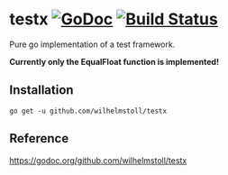 # testx [![GoDoc](https://godoc.org/github.com/wilhelmstoll/testx?status.svg)](https://godoc.org/github.com/wilhelmstoll/testx) [![Build Status](https://travis-ci.org/wilhelmstoll/testx.svg?branch=master)](https://travis-ci.org/wilhelmstoll/testx)

Pure go implementation of a test framework.

**Currently only the EqualFloat function is implemented!**

## Installation

```
go get -u github.com/wilhelmstoll/testx
```

## Reference

https://godoc.org/github.com/wilhelmstoll/testx
